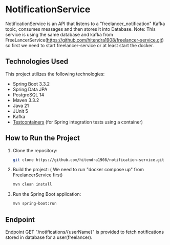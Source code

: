 # NotificationService

NotificationService is an API that listens to a "freelancer_notification" Kafka topic, consumes messages and then stores it into Database.
Note: This service is using the same database and kafka from FreeLancerService(https://github.com/hitendra1908/freelancer-service.git) so first we need to start freelancer-service or at least start the docker.

## Technologies Used
This project utilizes the following technologies:
* Spring Boot 3.3.2
* Spring Data JPA
* PostgreSQL 14
* Maven 3.3.2
* Java 21
* JUnit 5
* Kafka
* [Testcontainers](https://testcontainers.com/) (for Spring integration tests using a container)


## How to Run the Project

1. Clone the repository:
   ```sh
   git clone https://github.com/hitendra1908/notification-service.git

2. Build the project: ( We need to run "docker compose up" from FreelancerService first)
   ```sh
   mvn clean install

3. Run the Spring Boot application:
   ```sh
   mvn spring-boot:run

## Endpoint
Endpoint GET "/notifications/{userName}" is provided to fetch notifications stored in database for a user(freelancer).
